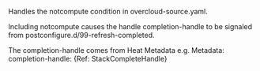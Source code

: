 Handles the notcompute condition in overcloud-source.yaml.

Including notcompute causes the handle completion-handle to be signaled from
postconfigure.d/99-refresh-completed.

The completion-handle comes from Heat Metadata e.g.
Metadata:
  completion-handle: {Ref: StackCompleteHandle}
